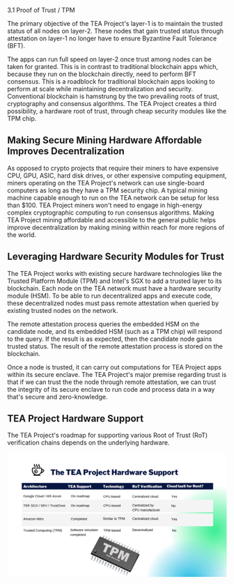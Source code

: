 3.1 Proof of Trust / TPM

The primary objective of the TEA Project's layer-1 is to maintain the trusted status of all nodes on layer-2.  These nodes that gain trusted status through attestation on layer-1 no longer have to ensure Byzantine Fault Tolerance (BFT). 

The apps can run full speed on layer-2 once trust among nodes can be taken for granted. This is in contrast to traditional blockchain apps which, because they run on the blockchain directly, need to perform BFT consensus. This is a roadblock for traditional blockchain apps looking to perform at scale while maintaining decentralization and security. Conventional blockchain is hamstrung by the two prevailing roots of trust, cryptography and consensus algorithms. The TEA Project creates a third possibility, a hardware root of trust, through cheap security modules like the TPM chip.

## Making Secure Mining Hardware Affordable Improves Decentralization

As opposed to crypto projects that require their miners to have expensive CPU, GPU, ASIC, hard disk drives, or other expensive computing equipment, miners operating on the TEA Project's network can use single-board computers as long as they have a TPM security chip. A typical mining machine capable enough to run on the TEA network can be setup for less than $100. TEA Project miners won't need to engage in high-energy complex cryptographic computing to run consensus algorithms. Making TEA Project mining affordable and accessible to the general public helps improve decentralization by making mining within reach for more regions of the world.

## Leveraging Hardware Security Modules for Trust

The TEA Project works with existing secure hardware technologies like the Trusted Platform Module (TPM) and Intel's SGX to add a trusted layer to its blockchain. Each node on the TEA network must have a hardware security module (HSM). To be able to run decentralized apps and execute code, these decentralized nodes must pass remote attestation when queried by existing trusted nodes on the network.

The remote attestation process queries the embedded HSM on the candidate node, and its embedded HSM (such as a TPM chip) will respond to the query. If the result is as expected, then the candidate node gains trusted status. The result of the remote attestation process is stored on the blockchain.

Once a node is trusted, it can carry out computations for TEA Project apps within its secure enclave. The TEA Project's major premise regarding trust is that if we can trust the the node through remote attestation, we can trust the integrity of its secure enclave to run code and process data in a way that's secure and zero-knowledge.

## TEA Project Hardware Support

The TEA Project's roadmap for supporting various Root of Trust (RoT) verification chains depends on the underlying hardware.

![](1.tea-project-hardware-support.png)

